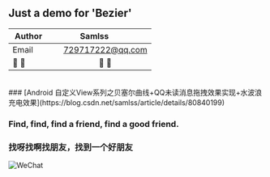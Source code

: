 ## Just a demo for 'Bezier'


| Author        | Samlss           |
| ------------- |:-------------:|
| Email      | 729717222@qq.com |
| :dog: :dog:      | :dog: :dog: |


<br>
### [Android 自定义View系列之贝塞尔曲线+QQ未读消息拖拽效果实现+水波浪充电效果](https://blog.csdn.net/samlss/article/details/80840199)
<br>


### Find, find, find a friend, find a good friend.
### 找呀找啊找朋友，找到一个好朋友

![WeChat](https://github.com/samlss/FunnyLoadingViews/blob/master/wechat.jpg)
